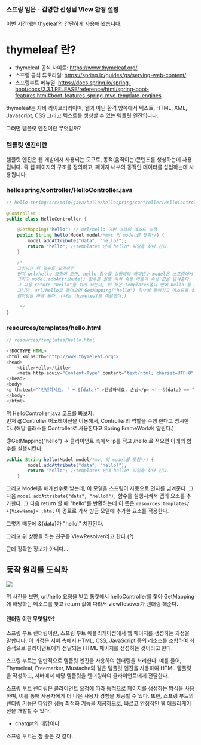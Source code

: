 ### 스프링 입문 - 김영한 선생님  View 환경 설정

이번 시간에는 thyeleaf의 간단하게 사용해 봤습니다.

# thymeleaf 란?

- thymeleaf 공식 사이트: https://www.thymeleaf.org/
- 스프링 공식 튜토리얼: https://spring.io/guides/gs/serving-web-content/
- 스프링부트 메뉴얼: https://docs.spring.io/spring-boot/docs/2.3.1.RELEASE/reference/html/spring-boot-features.html#boot-features-spring-mvc-template-engines

thymeleaf는 자바 라이브러리이며, 웹과 아닌 환격 양쪽에서 텍스트, HTML, XML, Javascript, CSS 그리고 텍스트를 생성할 수 있는 템플릿 엔진입니다.

그러면 템플릿 엔진이란 무엇일까?
### 템플릿 엔진이란 

템플릿 엔진은 웹 개발에서 사용되는 도구로, 동적(움직이는)콘텐츠를 생성하는데 사용됩니다. 즉 웹 페이지의 구조를 정의하고, 페이지 내부의 동적인 데이터를 삽입하는데 사용됩니다.



### hellospring/controller/HelloController.java

```java
// hello-spring/src/main/java/hello/hellospring/controller/HelloController.java

@Controller
public class HelloController {

    @GetMapping("hello") // url/hello 이면 아래의 메소드 실행
    public String hello(Model model/*mvc 의 model를 뜻함*/) {
        model.addAttribute("data", "hello!");
        return "hello"; //templates 안에 hello* 파일을 찾아 간다.
    }

    /*
    그러니깐 위 함수를 요약하면
    먼저 url/hello 요청이 오면, hello 함수를 실행해라 매개변수 model은 스프링에서 자동적으로 넣어 준다.
    그리고 model.addAttribute() 함수를 실행 시켜 속성 이름과 속성 값을 넘겨준다.
    그 다음 return "hello"를 하게 되는데, 이 뜻은 templates폴더 안에 hello 를 찾아 가라는 뜻이다.
    그니깐  url/hello로 들어오면 GetMapping("hello") 함수에 들어가고 메소드를 실행시킨다. 그리고
    렌더링을 하게 된다. (나는 thymeleaf를 이용했다.)

     */
}


```

### resources/templates/hello.html


```java
// resources/templates/hello.html

<!DOCTYPE HTML>
<html xmlns:th="http://www.thymeleaf.org">
<head>
    <title>Hello</title>
    <meta http-equiv="Content-Type" content="text/html; charset=UTF-8" />
</head>
<body>
<p th:text="'안녕하세요. ' + ${data}" >안녕하세요. 손님</p> <!--&{data} == "hello!"-->
</body>
</html>
```

위 HelloController.java 코드를 봐보자. <br>
먼저 @Controller 어노테이션을 이용해서, 
Controller의 역할을 수행 한다고 명시한다. (해당 클래스를 Controller로 사용한다고 Spring FrameWork에 알린다.)

@GetMapping("hello")  -> 클라이언트 측에서 ip를 적고 /hello 로 적으면 아래의 함수를 실행시킨다. 
```java
public String hello(Model model/*mvc 의 model를 뜻함*/) {
        model.addAttribute("data", "hello!");
        return "hello"; //templates 안에 hello* 파일을 찾아 간다.
    }
```
그리고 Model을 매개변수로 받는데, 이 모델을 스프링이 자동으로 인자를 넘겨준다. 
그 다음 `model.addAttribute("data", "hello!");` 함수를 실행시켜서 맵의 요소를 추가한다. 
그 다음 return 할 때 "hello"를 반환하는데 이 뜻은
`resources:templates/ +{ViewName}+ .html` 이 경로로 가서 방금 모델에 추가한 요소를 적용한다.

그렇기 때문에 &{data}가 "hello!" 치환된다.

그리고 위 상황을 하는 친구를 ViewResolver라고 한다.(?) 

근데 정확한 정보가 아니다... 

## 동작 원리를 도식화

![](https://velog.velcdn.com/images/2hanjunbum6/post/23db8c34-0d39-492c-9718-5f238c863d17/image.png)

위 사진을 보면, url/hello 요청을 받고 톰캣에서 helloController를 찾아 GetMapping 에 해당하는 메소드를 찾고 return 값에 따라서 viewResover가 렌더링 해준다.

#### 렌더링 이란 무엇일까?
스프링 부트 렌더링이란, 스프링 부트 애플리케이션에서 웹 페이지를 생성하는 과정을 말합니다. 이 과정은 서버 측에서 HTML, CSS, JavaScript 등의 리소스를 조합하여 최종적으로 클라이언트에게 전달되는 HTML 페이지를 생성하는 것이라고 한다.

스프링 부트는 일반적으로 템플릿 엔진을 사용하여 렌더링을 처리한다. 예를 들어, Thymeleaf, Freemarker, Mustache와 같은 템플릿 엔진을 사용하여 HTML 템플릿을 작성하고, 서버에서 해당 템플릿을 렌더링하여 클라이언트에게 전달한다.

스프링 부트 렌더링은 클라이언트 요청에 따라 동적으로 페이지를 생성하는 방식을 사용하며, 이를 통해 사용자에게 더 나은 사용자 경험을 제공할 수 있다. 또한, 스프링 부트의 렌더링 기능은 다양한 성능 최적화 기능을 제공하므로, 빠르고 안정적인 웹 애플리케이션을 개발할 수 있다.


- chatgpt의 대답이다.

스프링 부트는 참 좋은 것 같다.
